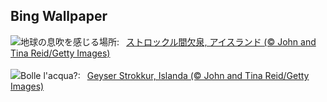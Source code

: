 ## Bing Wallpaper
![](https://www.bing.com/th?id=OHR.IcelandGeyser_JA-JP3899461242_UHD.jpg&w=1000)地球の息吹を感じる場所:&nbsp;&ensp;[ストロックル間欠泉, アイスランド (© John and Tina Reid/Getty Images)](https://www.bing.com/th?id=OHR.IcelandGeyser_JA-JP3899461242_UHD.jpg)
<br><br/>
![](https://www.bing.com/th?id=OHR.IcelandGeyser_IT-IT1394965765_UHD.jpg&w=1000)Bolle l'acqua?:&nbsp;&ensp;[Geyser Strokkur, Islanda (© John and Tina Reid/Getty Images)](https://www.bing.com/th?id=OHR.IcelandGeyser_IT-IT1394965765_UHD.jpg)
<br><br/>
